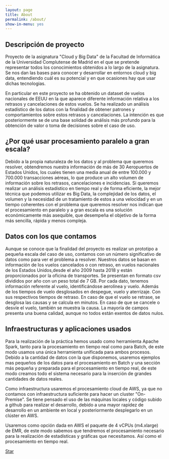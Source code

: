 ```yaml
---
layout: page
title: About
permalink: /about/
show-in-menu: yes
---
```


## Descripción de proyecto

Proyecto de la asignatura "Cloud y Big Data" de la Facultad de Informática de la Universidad Complutense de Madrid en el que se pretende representar todos los conocimientos obtenidos a lo largo de la asignatura. Se nos dan las bases para conocer y desarrollar en entornos cloud y big data, entendiendo cuál es su potencial y en que ocasiones hay que usar dichas tecnologias.

En particular en este proyecto se ha obtenido un dataset de vuelos nacionales de EEUU en la que aparece diferente información relativa a los retrasos y cancelaciones de estos vuelos. Se ha realizado un análisis estadístico de los datos con la finalidad de obtener patrones y comportamientos sobre estos retrasos y cancelaciones. La intención es que posteriormente se de una base solidad de análisis más profundo para la obtención de valor o toma de decisiones sobre el caso de uso.

## ¿Por qué usar procesamiento paralelo a gran escala?

Debido a la propia naturaleza de los datos y al problema que queremos resolver, obtendremos nuestra información de más de 30 Aeropuertos de Estados Unidos, los cuales tienen una media anual de entre 100.000 y 700.000 transacciones aéreas, lo que produce un alto volumen de información sobre los retrasos, cancelaciones e incidencias.
Si queremos realizar un análisis estadístico en tiempo real y de forma eficiente, la mejor técnica que podemos utilizar es Big Data, la complejidad de los datos, el volumen y la necesidad de un tratamiento de estos a una velocidad y en un tiempo coherentes con el problema que queremos resolver nos indican que el procesamiento en paralelo y a gran escala es una solución económicamente más asequible, que desempeña el objetivo de la forma más sencilla, rápida y menos compleja.

## Datos con los que contamos

Aunque se conoce que la finalidad del proyecto es realizar un prototipo a pequeña escala del caso de uso, contamos con un número significativo de datos como para ver el problema a resolver. Nuestros datos se basan en información de los vuelos cancelados o con retraso, en vuelos nacionales de los Estados Unidos,desde el año 2009 hasta 2018 y están proporcionados por la oficina de transportes. Se presentan en formato csv divididos por año con un peso total de 7 GB. 
Por cada dato, tenemos información referente al vuelo, identificándose aerolínea y vuelo. Además de los tiempos de vuelo desglosados en despegue, vuelo y aterrizaje. Con sus respectivos tiempos de retraso. En caso de que el vuelo se retrase, se desglosa las causas y se calcula en minutos. En caso de que se cancele o desvíe el vuelo, también se muestra la causa.
La mayoría de campos presenta una buena calidad, aunque no todos están exentos de datos nulos.

## Infraestructuras y aplicaciones usados

Para la realización de la práctica hemos usado como herramienta Apache Spark, tanto para la procesamiento en tiempo real como para Batch, de este modo usamos una única herramienta unificada para ambos procesos. Debido a la cantidad de datos con la que disponemos, usaremos ejemplos mas pequeños de los datos para el procesamiento en Batch y una sección más pequeña y preparada para el procesamiento en tiempo real, de este modo creamos todo el sistema necesario para la inserción de grandes cantidades de datos reales.

Como infraestructura usaremos el procesamiento cloud de AWS, ya que no contamos con infraestructura suficiente para hacer un cluster "On-Premise". Se tiene pensado el uso de las máquinas locales y código subido a github para realizar el desarrollo, debido a una mayor rapidez de desarrollo en un ambiente en local y posteriormente desplegarlo en un clúster en AWS. 

Usaremos como opción dada en AWS el paquete de 4 vCPUs (m4.xlarge) de EMR, de este modo sabemos que tendremos el procesamiento necesario para la realización de estadísticas y gráficas que necesitamos. Así como el procesamiento en tiempo real.



<a class="github-button" href="https://github.com/sharu725/ashwath" data-style="mega" data-count-href="/sharu725/ashwath/stargazers" data-count-api="/repos/sharu725/ashwath#stargazers_count" data-count-aria-label="# stargazers on GitHub" aria-label="Star sharu725/ashwath on GitHub">Star</a>
<script async defer src="https://buttons.github.io/buttons.js"></script>
